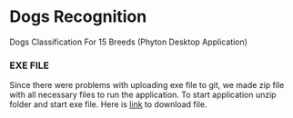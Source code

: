 # Dogs Recognition
Dogs Classification For 15 Breeds (Phyton Desktop Application)

### EXE FILE
Since there were problems with uploading exe file to git, we made zip file with all necessary files to run the application. To start application unzip folder and start exe file.
Here is [link](https://etfoshr-my.sharepoint.com/:u:/g/personal/khaubrich_etfos_hr/EeEm8Jg-2a1Nn-ysVHmFI_cBUIpW3JcQs4DrbNTZIh5TNg?e=gRXfRC) to download file.
